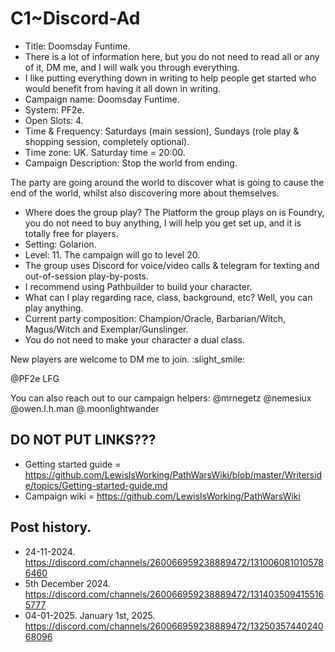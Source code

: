 # C1~Discord-Ad

- Title: Doomsday Funtime.
- There is a lot of information here, but you do not need to read all or any of it, DM me, and I will walk you through everything.
- I like putting everything down in writing to help people get started who would benefit from having it all down in writing.
- Campaign name: Doomsday Funtime.
- System: PF2e.
- Open Slots: 4.
- Time & Frequency: Saturdays (main session), Sundays (role play & shopping session, completely optional).
- Time zone: UK. Saturday time = 20:00.
- Campaign Description: Stop the world from ending.

The party are going around the world to discover what is going to cause the end of the world, whilst also discovering more about themselves.

- Where does the group play? The Platform the group plays on is Foundry, you do not need to buy anything, I will help you get set up, and it is totally free for players.
- Setting: Golarion.
- Level: 11. The campaign will go to level 20.
- The group uses Discord for voice/video calls & telegram for texting and out-of-session play-by-posts.
- I recommend using Pathbuilder to build your character.
- What can I play regarding race, class, background, etc? Well, you can play anything.
- Current party composition: Champion/Oracle, Barbarian/Witch, Magus/Witch and Exemplar/Gunslinger.
- You do not need to make your character a dual class.

New players are welcome to DM me to join.
:slight_smile:

@PF2e LFG

You can also reach out to our campaign helpers:
@mrnegetz
@nemesiux
@owen.l.h.man
@.moonlightwander

## DO NOT PUT LINKS???

- Getting started guide = https://github.com/LewisIsWorking/PathWarsWiki/blob/master/Writerside/topics/Getting-started-guide.md
- Campaign wiki = https://github.com/LewisIsWorking/PathWarsWiki

## Post history.

- 24-11-2024. https://discord.com/channels/260066959238889472/1310060810105786460
- 5th December 2024. https://discord.com/channels/260066959238889472/1314035094155165777
- 04-01-2025. January 1st, 2025. https://discord.com/channels/260066959238889472/1325035744024068096
